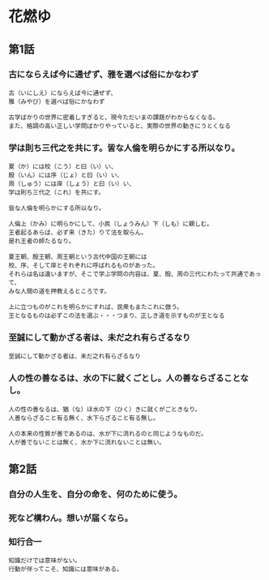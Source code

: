 # 花燃ゆ

## 第1話

### 古にならえば今に通ぜず、雅を選べば俗にかなわず

```
古（いにしえ）にならえば今に通ぜず、
雅（みやび）を選べば俗にかなわず
```

```
古学ばかりの世界に密着しすぎると、現今ただいまの課題がわからなくなる。
また、格調の高い正しい学問ばかりやっていると、実際の世界の動きにうとくなる
```

### 学は則ち三代之を共にす。皆な人倫を明らかにする所以なり。 

```
夏（か）には校（こう）と曰（い）い、
殷（いん）には序（じょ）と曰（い）い、
周（しゅう）には庠（しょう）と曰（い）い、
学は則ち三代之（これ）を共にす。

皆な人倫を明らかにする所以なり。 

人倫上（かみ）に明らかにして、小民（しょうみん）下（しも）に親しむ。
王者起るあらば、必ず来（きた）りて法を取らん。
是れ王者の師たるなり。
```

```
夏王朝、殷王朝、周王朝という古代中国の王朝には
校、序、そして庠とそれぞれに呼ばれるものがあった。
それらは名は違いますが、そこで学ぶ学問の内容は、夏、殷、周の三代にわたって共通であって、
みな人間の道を押教えるところです。

上に立つものがこれを明らかにすれば、民衆もまたこれに倣う。
王となるものは必ずこの法を選ぶ・・・つまり、正しき道を示すものが王となる
```

### 至誠にして動かざる者は、未だ之れ有らざるなり
```
至誠にして動かざる者は、未だ之れ有らざるなり
```

### 人の性の善なるは、水の下に就くごとし。人の善ならざることなし。

```
人の性の善なるは、猶（な）ほ水の下（ひく）きに就くがごときなり。
人善ならざること有る無く、水下らざること有る無し。
```

```
人の本来の性質が善であるのは、水が下に流れるのと同じようなものだ。
人が善でないことは無く、水か下に流れないことは無い。
```

## 第2話

### 自分の人生を、自分の命を、何のために使う。

### 死など構わん。想いが届くなら。

### 知行合一
```
知識だけでは意味がない。
行動が伴ってこそ、知識には意味がある。
```

